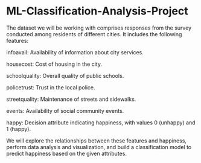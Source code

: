 # ML-Classification-Analysis-Project

The dataset we will be working with comprises responses from the survey conducted among residents of different cities. It includes the following features:

infoavail: Availability of information about city services.

housecost: Cost of housing in the city.

schoolquality: Overall quality of public schools.

policetrust: Trust in the local police.

streetquality: Maintenance of streets and sidewalks.

events: Availability of social community events.

happy: Decision attribute indicating happiness, with values 0 (unhappy) and 1 (happy).

We will explore the relationships between these features and happiness, perform data analysis and visualization, and build a classification model to predict happiness based on the given attributes.
